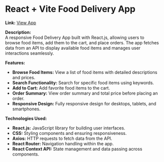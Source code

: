 # React + Vite Food Delivery App

**Link:** [View App](https://main--fooddel123.netlify.app/)   
 
**Description:**  
A responsive Food Delivery App built with React.js, allowing users to browse food items, add them to the cart, and place orders. The app fetches data from an API to display available food items and manages user interactions seamlessly.

**Features:**
- **Browse Food Items:** View a list of food items with detailed descriptions and prices.
- **Search Functionality:** Search for specific food items using keywords.
- **Add to Cart:** Add favorite food items to the cart.
- **Order Summary:** View order summary and total price before placing an order.
- **Responsive Design:** Fully responsive design for desktops, tablets, and smartphones.

**Technologies Used:**
- **React.js:** JavaScript library for building user interfaces.
- **CSS:** Styling components and ensuring responsiveness.
- **Axios:** HTTP requests to fetch data from the API.
- **React Router:** Navigation handling within the app.
- **React Context API:** State management and data passing across components.
